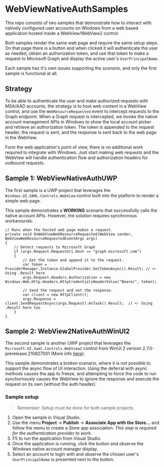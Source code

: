 # WebViewNativeAuthSamples

This repo consists of two samples that demonstrate how to interact with natively configured user accounts on Windows from a web based application hosted inside a WebView/WebView2 control.

Both samples render the same web page and require the same setup steps. On that page there is a button and when clicked it will authenticate the user as needed, obtain an authorization token, and use that token to make a request to Microsoft Graph and display the active user's `UserPrincipalName`.

Each sample has it's own issues supporting the scenario, and only the first sample is functional at all.

## Strategy

To be able to authenticate the user and make authorized requests with MSA/AAD accounts, the strategy is to host web content in a WebView control, and use the `WebResourceRequested` event to intercept requests to the Graph endpoint. When a Graph request is intercepted, we invoke the native account management APIs in Windows to show the local account picker and retrieve an authorization token. The token is appended to the request header, the request is sent, and the response is sent back to the web page in the WebView.

Form the web application's point of view, there is no additional work required to integrate with Windows. Just start making web requests and the WebView will handle authentication flow and authorization headers for outbound requests.

## Sample 1: WebViewNativeAuthUWP

The first sample is a UWP project that leverages the `Windows.UI.XAML.Controls.WebView` control built into the platform to render a simple web page. 

This sample demonstrates a **WORKING** scenario that successfully calls the native account APIs. However, the solution requires synchronous workarounds:

```
// Runs when the hosted web page makes a request. 
private void OnWebViewWebResourceRequested(WebView sender, WebViewWebResourceRequestedEventArgs args)
{
    // Detect requests to Microsoft Graph
    if (args.Request.RequestUri.Host == "graph.microsoft.com")
    {
        // Get the token and append it to the request.
        var token = ProviderManager.Instance.GlobalProvider.GetTokenAsync().Result; // <- Using .Result here
        args.Request.Headers.Authorization = new Windows.Web.Http.Headers.HttpCredentialsHeaderValue("Bearer", token);

        // Send the request and set the response.
        var client = new HttpClient();
        args.Response = client.SendRequestAsync(args.Request).AsTask().Result;  // <- Using .Result here too
    }
}
```

## Sample 2: WebView2NativeAuthWinUI2

The second sample is another UWP project that leverages the `Microsoft.UI.Xaml.Controls.WebView2` control from WinUI 2 version 2.7.0-prerelease.210827001 (More info [here](https://docs.microsoft.com/en-us/microsoft-edge/webview2/get-started/winui2)).

This sample demonstrates a broken scenario, where it is not possible to support the async flow of UI interaction. Using the deferral with async methods causes the app to freeze, and attempting to force the code to run synchornously causes the WebView to ignore the response and execute the request on its own (without the auth header).

### Sample setup

> Remember: Setup must be done for both sample projects.

1. Open the sample in Visual Studio.
2. Use the menu **Project** -> **Publish** -> **Associate App with the Store...** and follow the menu to create a Store app association. *This step is required for the authentication provider to work.*
3. F5 to run the application from Visual Studio.
4. Once the application is running, click the button and observe the Windows native account manager display.
5. Select an account to login with and observe the chosen user's `UserPrincipalName` is presented next to the button.
